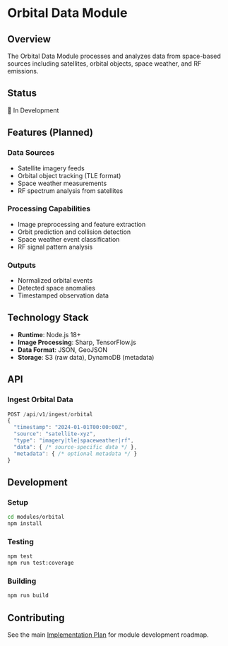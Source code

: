 # Orbital Data Module

## Overview
The Orbital Data Module processes and analyzes data from space-based sources including satellites, orbital objects, space weather, and RF emissions.

## Status
🚧 In Development

## Features (Planned)

### Data Sources
- Satellite imagery feeds
- Orbital object tracking (TLE format)
- Space weather measurements
- RF spectrum analysis from satellites

### Processing Capabilities
- Image preprocessing and feature extraction
- Orbit prediction and collision detection
- Space weather event classification
- RF signal pattern analysis

### Outputs
- Normalized orbital events
- Detected space anomalies
- Timestamped observation data

## Technology Stack
- **Runtime**: Node.js 18+
- **Image Processing**: Sharp, TensorFlow.js
- **Data Format**: JSON, GeoJSON
- **Storage**: S3 (raw data), DynamoDB (metadata)

## API

### Ingest Orbital Data
```javascript
POST /api/v1/ingest/orbital
{
  "timestamp": "2024-01-01T00:00:00Z",
  "source": "satellite-xyz",
  "type": "imagery|tle|spaceweather|rf",
  "data": { /* source-specific data */ },
  "metadata": { /* optional metadata */ }
}
```

## Development

### Setup
```bash
cd modules/orbital
npm install
```

### Testing
```bash
npm test
npm run test:coverage
```

### Building
```bash
npm run build
```

## Contributing
See the main [Implementation Plan](../../.specify/plan.md) for module development roadmap.
